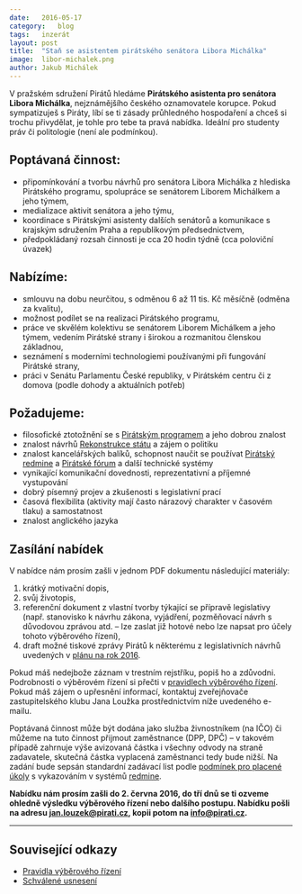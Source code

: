 ```yaml
---
date:	2016-05-17
category:	blog
tags:	inzerát
layout:	post
title:	"Staň se asistentem pirátského senátora Libora Michálka" 
image:	libor-michalek.png
author:	Jakub Michálek
---
```


V pražském sdružení Pirátů hledáme **Pirátského asistenta pro senátora Libora Michálka**, nejznámějšího českého oznamovatele korupce. Pokud sympatizuješ s Piráty, líbí se ti zásady průhledného hospodaření a chceš si trochu přivydělat, je tohle pro tebe ta pravá nabídka. Ideální pro studenty práv či politologie (není ale podmínkou).

## Poptávaná činnost:

* připomínkování a tvorbu návrhů pro senátora Libora Michálka z hlediska Pirátského programu, spolupráce se senátorem Liborem Michálkem a jeho týmem,
* medializace aktivit senátora a jeho týmu,
* koordinace s Pirátskými asistenty dalších senátorů a komunikace s krajským sdružením Praha a republikovým předsednictvem,
* předpokládaný rozsah činnosti je cca 20 hodin týdně (cca poloviční úvazek)

## Nabízíme:

* smlouvu na dobu neurčitou, s odměnou 6 až 11 tis. Kč měsíčně (odměna za kvalitu),
* možnost podílet se na realizaci Pirátského programu,
* práce ve skvělém kolektivu se senátorem Liborem Michálkem a jeho týmem, vedením Pirátské strany i širokou a rozmanitou členskou základnou,
* seznámení s moderními technologiemi používanými při fungování Pirátské strany,
* práci v Senátu Parlamentu České republiky, v Pirátském centru či z domova (podle dohody a aktuálních potřeb)

## Požadujeme:

* filosofické ztotožnění se s [Pirátským programem][program] a jeho dobrou znalost
* znalost návrhů [Rekonstrukce státu][rest] a zájem o politiku
* znalost kancelářských balíků, schopnost naučit se používat [Pirátský redmine][redmine] a [Pirátské fórum][forum] a další technické systémy
* vynikající komunikační dovednosti, reprezentativní a příjemné vystupování
* dobrý písemný projev a zkušenosti s legislativní prací
* časová flexibilita (aktivity mají často nárazový charakter v časovém tlaku) a samostatnost
* znalost anglického jazyka

[rest]: http://www.rekonstrukcestatu.cz/cs
[program]: https://www.pirati.cz/program/start
[forum]: https://forum.pirati.cz
[redmine]: https://redmine.pirati.cz/

## Zasílání nabídek

V nabídce nám prosím zašli v jednom PDF dokumentu následující materiály: 

1. krátký motivační dopis,
2. svůj životopis,
3. referenční dokument z vlastní tvorby týkající se přípravě legislativy (např. stanovisko k návrhu zákona, vyjádření, pozměňovací návrh s důvodovou zprávou atd. – lze zaslat již hotové nebo lze napsat pro účely tohoto výběrového řízení),
4. draft možné tiskové zprávy Pirátů k některému z legislativních návrhů uvedených v [plánu na rok 2016][plan].

[plan]: https://redmine.pirati.cz/projects/senat/roadmap

Pokud máš nedejbože záznam v trestním rejstříku, popiš ho a zdůvodni. Podrobnosti o výběrovém řízení si přečti v [pravidlech výběrového řízení](https://github.com/pirati-cz/KlubPraha/blob/master/vyberka/asistent-senatora/zadani/pravidla.md).
Pokud máš zájem o upřesnění informací, kontaktuj zveřejňovače zastupitelského klubu Jana Loužka prostřednictvím níže uvedeného e-mailu.

Poptávaná činnost může být dodána jako služba živnostníkem (na IČO) či můžeme na tuto činnost přijmout zaměstnance (DPP, DPČ) – v takovém případě zahrnuje výše avizovaná částka i všechny odvody na straně zadavatele, skutečná částka vyplacená zaměstnanci tedy bude nižší. Na zadání bude sepsán standardní zadávací list podle [podmínek pro placené úkoly](https://github.com/pirati-cz/sablony/blob/4b07ba675434ee634c527909d537122264cc712e/ukoly/podminky/podminky.md) s vykazováním v systémů [redmine][redmine].

**Nabídku nám prosím zašli do 2. června 2016, do tří dnů se ti ozveme ohledně výsledku výběrového řízení nebo dalšího postupu. Nabídku pošli na adresu <jan.louzek@pirati.cz>, kopii potom na <info@pirati.cz>.**

----

## Související odkazy

* [Pravidla výběrového řízení](https://github.com/pirati-cz/KlubPraha/blob/master/vyberka/asistent-senatora/zadani/pravidla.md)
* [Schválené usnesení](https://github.com/pirati-cz/KlubPraha/blob/master/vyberka/asistent-senatora/zadani/usneseni.md) 

